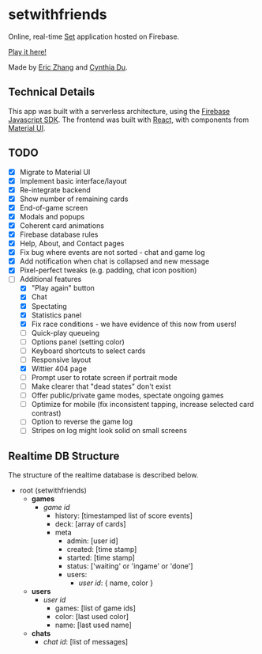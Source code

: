 # setwithfriends

Online, real-time [Set](<https://en.wikipedia.org/wiki/Set_(card_game)>)
application hosted on Firebase.

[Play it here!](https://setwithfriends.com/)

Made by [Eric Zhang](https://github.com/ekzhang) and
[Cynthia Du](https://github.com/cynthiakedu).

## Technical Details

This app was built with a serverless architecture, using the
[Firebase Javascript SDK](https://firebase.google.com/docs/reference/js). The
frontend was built with [React](https://reactjs.org/), with components from
[Material UI](https://material-ui.com/).

## TODO

- [x] Migrate to Material UI
- [x] Implement basic interface/layout
- [x] Re-integrate backend
- [x] Show number of remaining cards
- [x] End-of-game screen
- [x] Modals and popups
- [x] Coherent card animations
- [x] Firebase database rules
- [x] Help, About, and Contact pages
- [x] Fix bug where events are not sorted - chat and game log
- [x] Add notification when chat is collapsed and new message
- [x] Pixel-perfect tweaks (e.g. padding, chat icon position)
- [ ] Additional features
  - [x] "Play again" button
  - [x] Chat
  - [x] Spectating
  - [x] Statistics panel
  - [x] Fix race conditions - we have evidence of this now from users!
  - [ ] Quick-play queueing
  - [ ] Options panel (setting color)
  - [ ] Keyboard shortcuts to select cards
  - [ ] Responsive layout
  - [x] Wittier 404 page
  - [ ] Prompt user to rotate screen if portrait mode
  - [ ] Make clearer that "dead states" don't exist
  - [ ] Offer public/private game modes, spectate ongoing games
  - [ ] Optimize for mobile (fix inconsistent tapping, increase selected card contrast)
  - [ ] Option to reverse the game log
  - [ ] Stripes on log might look solid on small screens

## Realtime DB Structure

The structure of the realtime database is described below.

- root (setwithfriends)
  - **games**
    - _game id_
      - history: [timestamped list of score events]
      - deck: [array of cards]
      - meta
        - admin: [user id]
        - created: [time stamp]
        - started: [time stamp]
        - status: ['waiting' or 'ingame' or 'done']
        - users:
          - _user id_: { name, color }
  - **users**
    - _user id_
      - games: [list of game ids]
      - color: [last used color]
      - name: [last used name]
  - **chats**
    - _chat id_: [list of messages]
